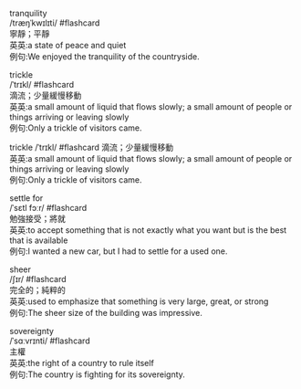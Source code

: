 tranquility  
/træŋˈkwɪlɪti/ #flashcard  
寧靜；平靜  
英英:a state of peace and quiet  
例句:We enjoyed the tranquility of the countryside.

trickle  
/ˈtrɪkl/ #flashcard  
滴流；少量緩慢移動  
英英:a small amount of liquid that flows slowly; a small amount of people or things arriving or leaving slowly  
例句:Only a trickle of visitors came.


trickle
/ˈtrɪkl/ #flashcard
滴流；少量緩慢移動  
英英:a small amount of liquid that flows slowly; a small amount of people or things arriving or leaving slowly  
例句:Only a trickle of visitors came.

settle for  
/ˈsɛtl fɔːr/ #flashcard  
勉強接受；將就  
英英:to accept something that is not exactly what you want but is the best that is available  
例句:I wanted a new car, but I had to settle for a used one.

<!--ID: 1746497627499-->
sheer  
/ʃɪr/ #flashcard  
完全的；純粹的  
英英:used to emphasize that something is very large, great, or strong  
例句:The sheer size of the building was impressive.

<!--ID: 1746497627503-->
sovereignty  
/ˈsɑːvrɪnti/ #flashcard  
主權  
英英:the right of a country to rule itself  
例句:The country is fighting for its sovereignty.